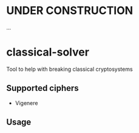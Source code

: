 # UNDER CONSTRUCTION
 ... 
# classical-solver
Tool to help with breaking classical cryptosystems

## Supported ciphers
* Vigenere

## Usage
